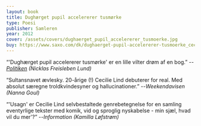 ```yaml
---
layout: book
title: Dughærget pupil accelererer tusmørke
type: Poesi
publisher: Samleren
year: 2012
cover: /assets/covers/dughaerget_pupil_accelererer_tusmoerke.jpg
buy: https://www.saxo.com/dk/dughaerget-pupil-accelererer-tusmoerke_cecilie-lind_haeftet_9788763824682
---
```


“'Dughærget pupil accelererer tusmørke' er en lille vilter drøm af en bog.”
--<i><a href="https://politiken.dk/kultur/boger/boganmeldelser/skonlitteratur_boger/art5404884/Næstendebut-er-lille-vilter-drøm-af-en-bog" target="_blank" rel="noopener noreferrer">Politiken</a> (Nicklas Freisleben Lund)</i>

“Sultansnavet ævlesky. 20-årige (!) Cecilie Lind debuterer for real. Med absolut særegne troldkvindesyner og hallucinationer.”
--<i>Weekendavisen (Nanna Goul)</i>

“'Usagn' er Cecilie Lind selvbestaltede genrebetegnelse for en samling eventyrlige tekster med komik, vid og sproglig nyskabelse - min sjæl, hvad vil du mer'?”
--<i>Information (Kamilla Løfstrøm)</i>